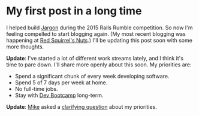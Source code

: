 # My first post in a long time

I helped build [Jargon](http://jargon.io) during the 2015 Rails Rumble competition. So now I'm feeling compelled to start blogging again. (My most recent blogging was happening at [Red Squirrel's Nuts](http://nuts.redsquirrel.com/).) I'll be updating this post soon with some more thoughts.

**Update**: I've started a lot of different work streams lately, and I think it's time to pare down. I'll share more openly about this soon. My priorities are:

* Spend a significant chunk of every week developing software.
* Spend 5 of 7 days per week at home.
* No full-time jobs.
* Stay with [Dev Bootcamp](http://devbootcamp.com) long-term.

**Update**: [Mike](https://twitter.com/mikelikesbikes) asked a [clarifying question](https://twitter.com/mikelikesbikes/status/663805691811921920) about my priorities.


